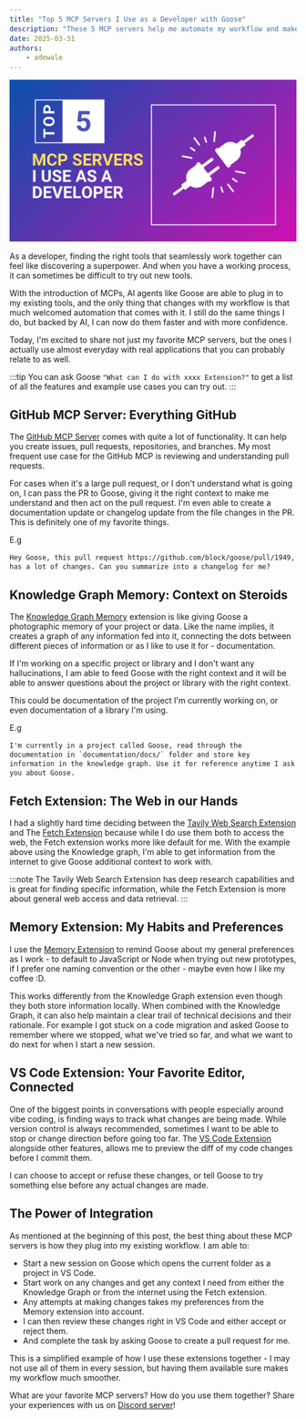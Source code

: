 ```yaml
---
title: "Top 5 MCP Servers I Use as a Developer with Goose"
description: "These 5 MCP servers help me automate my workflow and make me a better developer."
date: 2025-03-31
authors: 
    - adewale
---
```


![blog cover](mcp-servers-cover.png)

As a developer, finding the right tools that seamlessly work together can feel like discovering a superpower. And when you have a working process, it can sometimes be difficult to try out new tools.

With the introduction of MCPs, AI agents like Goose are able to plug in to my existing tools, and the only thing that changes with my workflow is that much welcomed automation that comes with it. I still do the same things I do, but backed by AI, I can now do them faster and with more confidence.

Today, I'm excited to share not just my favorite MCP servers, but the ones I actually use almost everyday with real applications that you can probably relate to as well.

<!--truncate-->

:::tip
You can ask Goose `"What can I do with xxxx Extension?"` to get a list of all the features and example use cases you can try out. 
:::

## GitHub MCP Server: Everything GitHub

The [GitHub MCP Server](/docs/tutorials/github-mcp) comes with quite a lot of functionality. It can help you create issues, pull requests, repositories, and branches. My most frequent use case for the GitHub MCP is reviewing and understanding pull requests.

For cases when it's a large pull request, or I don't understand what is going on, I can pass the PR to Goose, giving it the right context to make me understand and then act on the pull request. I'm even able to create a documentation update or changelog update from the file changes in the PR. This is definitely one of my favorite things. 

E.g 

```
Hey Goose, this pull request https://github.com/block/goose/pull/1949, has a lot of changes. Can you summarize into a changelog for me?
```

## Knowledge Graph Memory: Context on Steroids

The [Knowledge Graph Memory](/docs/tutorials/knowledge-graph-mcp) extension is like giving Goose a photographic memory of your project or data. Like the name implies, it creates a graph of any information fed into it, connecting the dots between different pieces of information or as I like to use it for - documentation. 

If I'm working on a specific project or library and I don't want any hallucinations, I am able to feed Goose with the right context and it will be able to answer questions about the project or library with the right context.

This could be documentation of the project I'm currently working on, or even documentation of a library I'm using.

E.g

```
I'm currently in a project called Goose, read through the documentation in `documentation/docs/` folder and store key information in the knowledge graph. Use it for reference anytime I ask you about Goose.
```

## Fetch Extension: The Web in our Hands

I had a slightly hard time deciding between the [Tavily Web Search Extension](/docs/tutorials/tavily-mcp) and The [Fetch Extension](/docs/tutorials/fetch-mcp) because while I do use them both to access the web, the Fetch extension works more like default for me. With the example above using the Knowledge graph, I'm able to get information from the internet to give Goose additional context to work with. 

:::note
The Tavily Web Search Extension has deep research capabilities and is great for finding specific information, while the Fetch Extension is more about general web access and data retrieval.
:::

## Memory Extension: My Habits and Preferences

I use the [Memory Extension](/docs/tutorials/memory-mcp) to remind Goose about my general preferences as I work - to default to JavaScript or Node when trying out new prototypes, if I prefer one naming convention or the other - maybe even how I like my coffee :D.

This works differently from the Knowledge Graph extension even though they both store information locally. When combined with the Knowledge Graph, it can also help maintain a clear trail of technical decisions and their rationale. For example I got stuck on a code migration and asked Goose to remember where we stopped, what we've tried so far, and what we want to do next for when I start a new session.


## VS Code Extension: Your Favorite Editor, Connected

One of the biggest points in conversations with people especially around vibe coding, is finding ways to track what changes are being made. While version control is always recommended, sometimes I want to be able to stop or change direction before going too far. The [VS Code Extension](/docs/tutorials/vscode-mcp) alongside other features, allows me to preview the diff of my code changes before I commit them. 

I can choose to accept or refuse these changes, or tell Goose to try something else before any actual changes are made.


## The Power of Integration

As mentioned at the beginning of this post, the best thing about these MCP servers is how they plug into my existing workflow. I am able to:

- Start a new session on Goose which opens the current folder as a project in VS Code.
- Start work on any changes and get any context I need from either the Knowledge Graph or from the internet using the Fetch extension.
- Any attempts at making changes takes my preferences from the Memory extension into account.
- I can then review these changes right in VS Code and either accept or reject them.
- And complete the task by asking Goose to create a pull request for me. 

This is a simplified example of how I use these extensions together - I may not use all of them in every session, but having them available sure makes my workflow much smoother.

What are your favorite MCP servers? How do you use them together? Share your experiences with us on [Discord server](https://discord.gg/block-opensource)!

<head>
  <meta property="og:title" content="Top 5 MCP Servers I Use as a Developer with Goose Extensions" />
  <meta property="og:type" content="article" />
  <meta property="og:url" content="https://block.github.io/goose/blog/2025/04/01/top-5-mcp-servers" />
  <meta property="og:description" content="These 5 MCP servers help me automate my workflow and make me a better developer." />
  <meta property="og:image" content="http://block.github.io/goose/assets/images/mcp-servers-cover-6994acb4dec5a3b33d10ea61f7609e4b.png" />
  <meta name="twitter:card" content="summary_large_image" />
  <meta property="twitter:domain" content="block.github.io/goose" />
  <meta name="twitter:title" content="Top 5 MCP Servers I Use as a Developer with Goose Extensions" />
  <meta name="twitter:description" content="These 5 MCP servers help me automate my workflow and make me a better developer." />
  <meta name="twitter:image" content="http://block.github.io/goose/assets/images/mcp-servers-cover-6994acb4dec5a3b33d10ea61f7609e4b.png" />
</head>